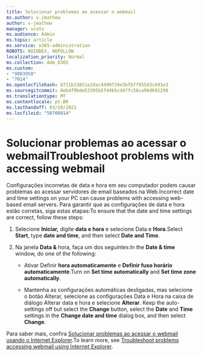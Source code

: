 ```yaml
---
title: Solucionar problemas ao acessar o webmail
ms.author: v-jmathew
author: v-jmathew
manager: scotv
ms.audience: Admin
ms.topic: article
ms.service: o365-administration
ROBOTS: NOINDEX, NOFOLLOW
localization_priority: Normal
ms.collection: Adm_O365
ms.custom:
- "9003958"
- "7014"
ms.openlocfilehash: 8711b33851e2dac4499f39e3bfbff955d3cb91e3
ms.sourcegitcommit: 0eb4f9bde53395b5fd4b5cd4ffc56ca96db91298
ms.translationtype: MT
ms.contentlocale: pt-BR
ms.lasthandoff: 03/10/2021
ms.locfileid: "50708014"
---
```

# <a name="troubleshoot-problems-with-accessing-webmail"></a><span data-ttu-id="5f2c1-102">Solucionar problemas ao acessar o webmail</span><span class="sxs-lookup"><span data-stu-id="5f2c1-102">Troubleshoot problems with accessing webmail</span></span>

<span data-ttu-id="5f2c1-103">Configurações incorretas de data e hora em seu computador podem causar problemas ao acessar servidores de email baseados na Web.</span><span class="sxs-lookup"><span data-stu-id="5f2c1-103">Incorrect date and time settings on your PC can cause problems with accessing web-based email servers.</span></span> <span data-ttu-id="5f2c1-104">Para garantir que as configurações de data e hora estão corretas, siga estas etapas:</span><span class="sxs-lookup"><span data-stu-id="5f2c1-104">To ensure that the date and time settings are correct, follow these steps:</span></span>

1. <span data-ttu-id="5f2c1-105">Selecione **Iniciar,** digite **data e hora** e selecione Data e **Hora.**</span><span class="sxs-lookup"><span data-stu-id="5f2c1-105">Select **Start**, type **date and time**, and then select **Date and Time**.</span></span>
2. <span data-ttu-id="5f2c1-106">Na janela **Data &** hora, faça um dos seguintes:</span><span class="sxs-lookup"><span data-stu-id="5f2c1-106">In the **Date & time** window, do one of the following:</span></span>

    - <span data-ttu-id="5f2c1-107">Ativar Definir **hora automaticamente** e **Definir fuso horário automaticamente**.</span><span class="sxs-lookup"><span data-stu-id="5f2c1-107">Turn on **Set time automatically** and **Set time zone automatically**.</span></span>

    - <span data-ttu-id="5f2c1-108">Mantenha as configurações automáticas desligadas, mas  selecione  o botão  Alterar, selecione as configurações Data e Hora na caixa de diálogo Alterar data e hora e selecione **Alterar**. </span><span class="sxs-lookup"><span data-stu-id="5f2c1-108">Keep the auto-settings off but select the **Change** button, select the **Date** and **Time** settings in the **Change date and time** dialog box, and then select **Change**.</span></span>

<span data-ttu-id="5f2c1-109">Para saber mais, confira [Solucionar problemas ao acessar o webmail usando o Internet Explorer](https://answers.microsoft.com/windows/forum/all/problem-accessing-email-through-ie/41f871f3-6df3-4bc9-a5bd-7f71651a2888).</span><span class="sxs-lookup"><span data-stu-id="5f2c1-109">To learn more, see [Troubleshoot problems accessing webmail using Internet Explorer](https://answers.microsoft.com/windows/forum/all/problem-accessing-email-through-ie/41f871f3-6df3-4bc9-a5bd-7f71651a2888).</span></span>
